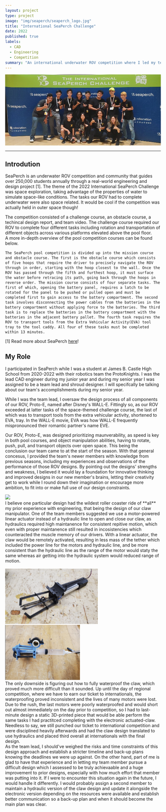 ```yaml
---
layout: project
type: project
image: "img/seaperch/seaperch_logo.jpg"
title: "International SeaPerch Challenge"
date: 2022
published: true
labels:
  - CAD
  - Engineering
  - Competition
summary: "An international underwater ROV competition where I led my team to 3rd in the high school stock division in 2022!"
---
```


<img class="img-fluid" src="../img/seaperch/Resized_20220604_193657(0).jpeg"/>

<hr>

## Introdution
SeaPerch is an underwater ROV competition and community that guides over 250,000 students annually through a real-world engineering and design project [1]. The theme of the 2022 International SeaPerch Challenge was space exploration, taking advantage of the properties of water to simulate  space-like conditions. The tasks our ROV had to complete underwater were also space related. It would be cool if the competition was actually held in outer space though!<br> 

The competition consisted of a challenge course, an obstacle course, a techincal design report, and team video. The challenge course required our ROV to complete four different tasks including rotation and transportation of different objects across various platforms elevated above the pool floor.<br>
A more in-depth overview of the pool competition courses can be found below.


```
The SeaPerch pool competition is divided up into the mission course and obstacle course. The first is the obstacle course which consists of five hoops that require the driver to precisely navigate the ROV through in order, starting with the hoop closest to the wall. Once the ROV has passed through the fifth and furthest hoop, it must surface the water before retracing its path, going back through the hoops in reverse order. The mission course consists of four separate tasks. The first of which, opening the battery panel, requires a latch to be rotated for the panel to be pushed or pulled open and must be completed first to gain access to the battery compartment. The second task involves disconnecting the power cables from the batteries in the battery compartment without applying force to the batteries. The third task is to replace the batteries in the battery compartment with the batteries in the adjacent battery pallet. The fourth task requires the ROV to transport tools from the Extra Vehicular Activity(EVA) tool tray to the tool caddy. All four of these tasks must be completed within 13 minutes. 
```


[1] Read more about SeaPerch [here](https://seaperch.org/about/)!

## My Role
I participated in SeaPerch while I was a student at James B. Castle High School from 2020-2022 with their robotics team the ProtoKnights. I was the lead CAD engineer during my junior year and during my senior year I was assigned to be a team lead and shroud designer. I will specifcally be talking about our team's accomplishments during my senior year.<br>

While I was the team lead,  I oversaw the design process of all components of our ROV, Proto-E, named after Disney's WALL-E. Fittingly so, as our ROV exceeded at latter tasks of the space-themed challenge course, the last of which was to transport tools from the extra vehicular activity, shortened to EVA, tray. In the WALL-E movie, EVA was how WALL-E frequently mispronounced their romantic partner's name EVE. <br>

Our ROV, Proto-E, was designed prioritizing maunverability, as speed is key in both pool courses, and object manipulation abilities, having to rotate, push, pull, and transport objects over open space. This being the conclusion our team came to at the start of the season. With that general concesus, I provided the team's newer members with knowledge from previous seasons, including my experiences and observations of the performance of those ROV designs. By pointing out the designs' strengths and weakness, I believed it would lay a foundation for innovative thinking and improved designs in our new member's brains, letting their creativity get to work while I round down their imagination or encourage more ambition, to fit into or make full use of our design constraints.<br>
<div class="text-center p-4">
  <img width="300px" src="../img/seaperch/20220416_100245.jpg" class="img-thumbnail" >
</div>
I believe one particular design had the wildest roller coaster ride of **all** my prior experience with engineering, that being the design of our claw manipulator. One of the team members suggested we use a motor-powered linear actuator instead of a hydraulic line to open and close our claw, as hydraulics required high maintanence for consistent repitive motion, which even with proper maintanence still resulted in incosistencies which counteracted the muscle memory of our drivers. With a linear actuator, the claw would be remotely activated, resulting in less mass of the tether which included the power line for the motors and hydraulic line, and be more consistent than the hydraulic line as the range of the motor would staty the same whereas air getting into the hydraulic system would reduced range of motion.<br>
<br>
<div class="text-center p-4">
  <img width="300px" src="../img/seaperch/Motorized-Claw.png" class="img-thumbnail" >
  <img width="242px" src="../img/seaperch/Final-Claw.png" class="img-thumbnail" >
</div>
The only downside is figuring out how to fully waterproof the claw, which proved much more difficult than it sounded. Up until the day of regional competition, where we have to earn our ticket to internationals, the waterproofing proved inconsistent and the lives of many motors were lost. Due to the rush, the last motors were poorly waterproofed and would short out almost immediately on the day prior to competition, so I had to last-minute design a static 3D-printed piece that would be able perform the same tasks I had practitced completing with the electronic actuated-claw. Needless to say, we still punched our ticket to international competition and were disciplined heavily afterwards and had the claw design translated to use hydraulics and placed third overall at internationals with the final design.<br>
As the team lead, I should've weighed the risks and time constraints of this design approach and establish a stricter timeline and back-up plans knowing the deadlines we were up against. On the other hand, part of me is glad to have that experience and in letting my team member pursue a difficult design which I assessed to be truly achievaable and a huge improvement to prior designs, especially with how much effort that member was putting into it. If I were to encounter this situation again in the future, I would handle it differently. I would probably assign a second member to maintain a hydraulic version of the claw design and update it alongside the electronic version depending on the resources were available and establish better communication so a back-up plan and when it should become the main plan was clear.
